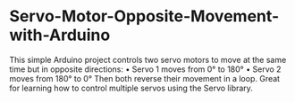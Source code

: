 # Servo-Motor-Opposite-Movement-with-Arduino
This simple Arduino project controls two servo motors to move at the same time but in opposite directions:  • Servo 1 moves from 0° to 180°  • Servo 2 moves from 180° to 0°  Then both reverse their movement in a loop. Great for learning how to control multiple servos using the Servo library.
